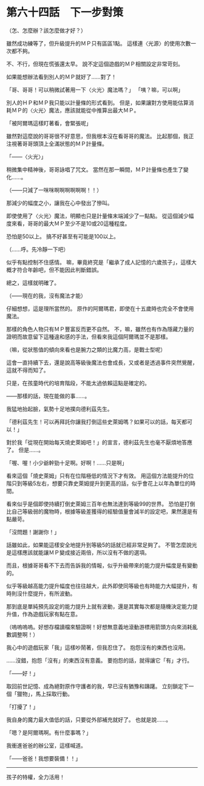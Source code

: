 # 第六十四話　下一步對策

（怎、怎麼辦？該怎麼做才好？）

雖然成功練等了，但升級提升的ＭＰ只有區區1點。
這樣連〈光源〉的使用次數一次都不夠。

不、不行，但現在慌張還太早。
說不定這個遊戲的ＭＰ相關設定非常苛刻。

如果能想辦法看到別人的ＭＰ就好了……對了！

「哥、哥哥！可以稍微試著用一下〈火光〉魔法嗎？」
「咦？嘛，可以啊」

別人的ＨＰ和ＭＰ我只能以計量條的形式看到。
但是，如果讓對方使用能估算消耗ＭＰ的〈火光〉魔法，應該就能從中推算出最大ＭＰ。

「被阿爾瑪這樣盯著看，會緊張呢」

雖然對這麼說的哥哥很不好意思，但我根本沒在看哥哥的魔法。
比起那個，我正注視著哥哥頭頂上全滿狀態的ＭＰ計量條。

「――〈火光〉」

稍微集中精神後，哥哥詠唱了咒文。
當然在那一瞬間，ＭＰ計量條也產生了變化……。

（――只減了一咪咪啊啊啊啊啊啊！！）

那減少的幅度之小，讓我在心中發出了慘叫。

即使使用了〈火光〉魔法，明顯也只是計量條末端減少了一點點。
從這個減少幅度來看，哥哥的最大ＭＰ至少不是10或20這種程度。

恐怕是50以上。
搞不好甚至有可能是100以上。

（……呼。先冷靜一下吧）

似乎有點控制不住感情。
嘛，畢竟終究是「繼承了成人記憶的六歲孩子」，這樣大概才符合年齡吧，但不能因此判斷錯誤。

總之，這樣就明確了。

（――現在的我，沒有魔法才能）

仔細想想，這是理所當然的。
原作的阿爾瑪君，即使在十五歲時也完全不會使用魔法。

那樣的角色人物只有ＭＰ豐富反而更不自然。
不，嘛，雖然也有作為隱藏力量的證明而故意留下這種違和感的手法，但看來我這個阿爾瑪並不是那樣。

（嘛，從狀態值的傾向來看也是腕力之類的比魔力高，是戰士型呢）

這會一直持續下去，還是說高等級後魔法也會成長，又或者是透過事件突然覺醒，這就不得而知了。

只是，在孩童時代的培育階段，不能太過依賴這點是確定的。

――那樣的話，現在能做的事……。

我猛地抬起臉，氣勢十足地撲向德利茲先生。

「德利茲先生！可以再拜託你讓我打倒這些史萊姆嗎？如果可以的話，每天都可以！」

對於我「從現在開始每天燒史萊姆吧！」的宣言，德利茲先生也毫不厭煩地答應了。
但是……。

「喔、喔！小少爺幹勁十足啊。好啊！……只是啊」

看來這個「燒史萊姆」只有在位階極低的情況下才有效。
用這個方法能提升的位階只到等級5左右，想要只靠史萊姆提升到更高的話，似乎會花上以年為單位的時間。

看來似乎是個即使持續打倒史萊姆三百年也無法達到等級99的世界。
恐怕是打倒比自己等級弱的魔物時，根據等級差獲得的經驗值量會減半的設定吧，果然還是有點嚴苛。

「沒問題！謝謝你！」

話雖如此，如果能這樣安全地提升到等級5的話就已經非常足夠了。
不管怎麼說光是這樣應該就能讓ＭＰ變成接近兩倍，所以沒有不做的選項。

而且，根據哥哥看不下去而告訴我的情報，似乎升級帶來的能力提升幅度是有變動的。

似乎等級越高能力提升幅度也往往越大，此外即使同等級也有時能力大幅提升，有時則沒什麼提升，有所波動。

那到底是單純預先設定的能力提升上就有波動，還是其實每次都是隨機決定能力提升值，作為遊戲玩家有點在意。

（嗚嗚嗚嗚。好想存檔讀檔來驗證啊！好想無意義地滾動游標用箭頭方向來消耗亂數調整啊！）

我心中的遊戲玩家「我」這樣吵鬧著，但我忍住了。
抱怨沒有的東西也沒用。

……沒錯，抱怨「沒有」的東西沒有意義。
要抱怨的話，就得讓它「有」才行。

「――好！」

取回前世記憶、成為絕對原作守護者的我，早已沒有猶豫和躊躇。
立刻鎖定下一個「獵物」，馬上採取行動。

「打擾了！」

我自身的魔力最大值低的話，只要從外部補充就好了。
也就是說……。

「嗯？是阿爾瑪啊。有什麼事嗎？」

我衝進爸爸的辦公室，這樣喊道。

「――爸爸！我想要裝備！！」

---

孩子的特權，全力活用！